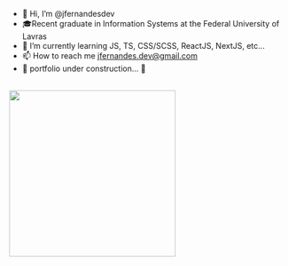 - 👋 Hi, I’m @jfernandesdev
- 🎓Recent graduate in Information Systems at the Federal University of Lavras
- 🚀 I’m currently learning JS, TS, CSS/SCSS, ReactJS, NextJS, etc...
- 📫 How to reach me jfernandes.dev@gmail.com
- 🚧  portfolio under construction...  🚧

<br>

<img src="https://lh3.googleusercontent.com/W2NiM7sAy899f5dpfxQ_xwut9YGQS6Nd4fCZ31FX5cAfJenSYdLBpLvtN9_-sue_wHkNKB_OzQ42KRG66Y5G=w1366-h625-rw" width='300px'>
